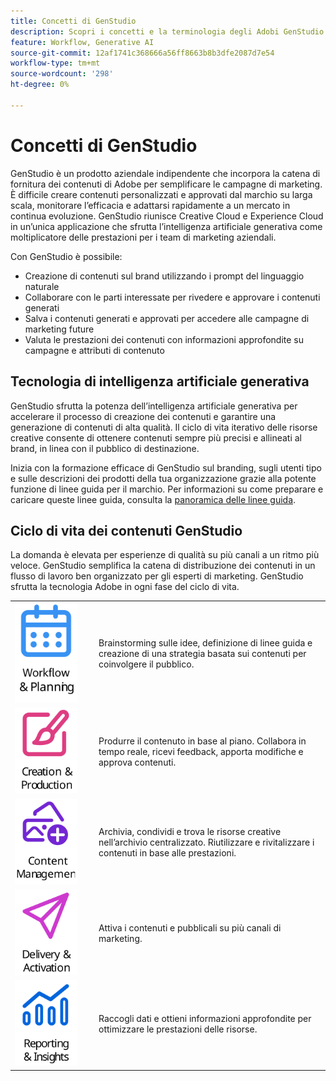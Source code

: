 ```yaml
---
title: Concetti di GenStudio
description: Scopri i concetti e la terminologia degli Adobi GenStudio.
feature: Workflow, Generative AI
source-git-commit: 12af1741c368666a56ff8663b8b3dfe2087d7e54
workflow-type: tm+mt
source-wordcount: '298'
ht-degree: 0%

---
```



# Concetti di GenStudio

GenStudio è un prodotto aziendale indipendente che incorpora la catena di fornitura dei contenuti di Adobe per semplificare le campagne di marketing. È difficile creare contenuti personalizzati e approvati dal marchio su larga scala, monitorare l’efficacia e adattarsi rapidamente a un mercato in continua evoluzione. GenStudio riunisce Creative Cloud e Experience Cloud in un’unica applicazione che sfrutta l’intelligenza artificiale generativa come moltiplicatore delle prestazioni per i team di marketing aziendali.

Con GenStudio è possibile:

- Creazione di contenuti sul brand utilizzando i prompt del linguaggio naturale
- Collaborare con le parti interessate per rivedere e approvare i contenuti generati
- Salva i contenuti generati e approvati per accedere alle campagne di marketing future
- Valuta le prestazioni dei contenuti con informazioni approfondite su campagne e attributi di contenuto

## Tecnologia di intelligenza artificiale generativa

GenStudio sfrutta la potenza dell’intelligenza artificiale generativa per accelerare il processo di creazione dei contenuti e garantire una generazione di contenuti di alta qualità. Il ciclo di vita iterativo delle risorse creative consente di ottenere contenuti sempre più precisi e allineati al brand, in linea con il pubblico di destinazione.

Inizia con la formazione efficace di GenStudio sul branding, sugli utenti tipo e sulle descrizioni dei prodotti della tua organizzazione grazie alla potente funzione di linee guida per il marchio. Per informazioni su come preparare e caricare queste linee guida, consulta la [panoramica delle linee guida](../user-guide/guidelines/overview.md).

## Ciclo di vita dei contenuti GenStudio

La domanda è elevata per esperienze di qualità su più canali a un ritmo più veloce. GenStudio semplifica la catena di distribuzione dei contenuti in un flusso di lavoro ben organizzato per gli esperti di marketing. GenStudio sfrutta la tecnologia Adobe in ogni fase del ciclo di vita.

<table style="table-layout:fixed">
<tr style="border: 0;">
    <td style="width: 120px;">
       <img alt="calendario" src="../assets/csc-workflow-planning.svg" width="100">
    </td>
    <td>
        <p>Brainstorming sulle idee, definizione di linee guida e creazione di una strategia basata sui contenuti per coinvolgere il pubblico.</p>
    </td>
</tr>
<tr style="border: 0;">
    <td style="width: 120px;">
        <img alt="pennello e quadro" src="../assets/csc-creation-production.svg" width="100">
    </td>
    <td>
        <p>Produrre il contenuto in base al piano. Collabora in tempo reale, ricevi feedback, apporta modifiche e approva contenuti.</p>
    </td>
</tr>
<tr style="border: 0;">
    <td style="width: 120px;">
        <img alt="immagini e altro ancora" src="../assets/csc-content-mgmt.svg" width="100">
    </td>
    <td>
        <p>Archivia, condividi e trova le risorse creative nell’archivio centralizzato. Riutilizzare e rivitalizzare i contenuti in base alle prestazioni.</p>
    </td>
</tr>
<tr style="border: 0;">
    <td style="width: 120px;">
        <img alt="aereo di carta" src="../assets/csc-delivery-activation.svg" width="100">
    </td>
    <td>
        <p>Attiva i contenuti e pubblicali su più canali di marketing.</P>
    </td>
</tr>
<tr style="border: 0;">
    <td style="width: 120px;">
        <img alt="grafico" src="../assets/csc-reporting-insights.svg" width="100">
    </td>
    <td>
        <p>Raccogli dati e ottieni informazioni approfondite per ottimizzare le prestazioni delle risorse.</p>
    </td>
</tr>
</table>
